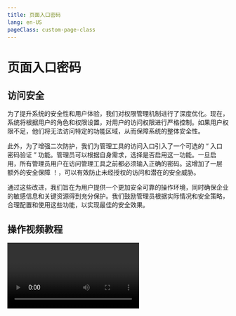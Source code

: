 ```yaml
---
title: 页面入口密码
lang: en-US
pageClass: custom-page-class
---
```


# 页面入口密码

## 访问安全

为了提升系统的安全性和用户体验，我们对权限管理机制进行了深度优化。现在，系统将根据用户的角色和权限设置，对用户的访问权限进行严格控制。如果用户权限不足，他们将无法访问特定的功能区域，从而保障系统的整体安全性。

此外，为了增强二次防护，我们为管理工具的访问入口引入了一个可选的<span class="weight-text"> “ 入口密码验证 ” </span>功能。管理员可以根据自身需求，选择是否启用这一功能。一旦启用，所有管理员用户在访问管理工具之前都必须输入正确的密码。这增加了一层<span class="highlight-text"> 额外的安全保障 ！</span>，可以有效防止未经授权的访问和潜在的安全威胁。

通过这些改进，我们旨在为用户提供一个更加安全可靠的操作环境，同时确保企业的敏感信息和关键资源得到充分保护。我们鼓励管理员根据实际情况和安全策略，合理配置和使用这些功能，以实现最佳的安全效果。


## 操作视频教程

<video src="https://perfect.yanxi.site/md/cms-video/password.mp4" controls/>

## 访问密码设置

>使用页面入口密码功能路径：<span class="underline-text"> 【我的】-【管理工具】-【更多】-【页面密码】 </span>



::: tip
>、为了确保用户能够安全地访问需要数字密码验证的页面，我们设计了一个简单直观的初次设置密码流程：

```
- 1.初次访问与密码设置：系统会引导用户进行密码的初始设置

- 2.密码保存与访问：设置完成后，用户即可使用此密码访问相应的保护页面

- 3.错误尝试与访问限制：系统会对连续输入错误密码的行为进行限制

- 4.密码重置：管理员可以根据旧密码重新新密码！
```

:::


<div class="inline-container">
    <img src="/public/img/safe/password/password-7.png" alt="" class="fancybox" data-fancybox="gallery" width="33%">
    <img src="/public/img/safe/password/password-8.png" alt="" class="fancybox" data-fancybox="gallery" width="33%">
    <img src="/public/img/safe/password/password-9.png" alt="" class="fancybox" data-fancybox="gallery" width="33%">
</div>


针对需要开启密码访问的功能管理员可以，直接打开相对应的开关即可！那么下次在访问该页面的时候，系统就会<span class="highlight-text"> 要求输入密码验证 </span>！
